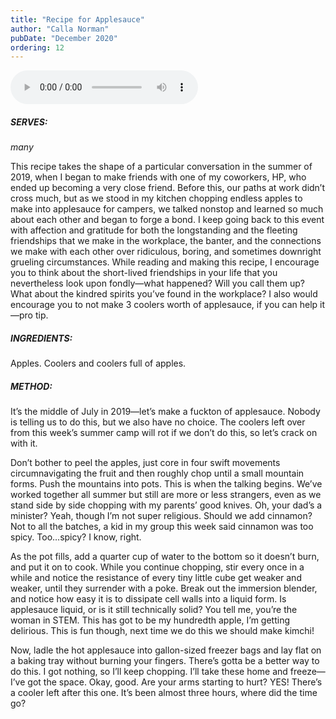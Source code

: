 ```yaml
---
title: "Recipe for Applesauce"
author: "Calla Norman"
pubDate: "December 2020"
ordering: 12
---
```


<audio controls src="/assets/zine/z3/Applesauce.m4a">
<a href="/assets/zine/z3/Applesauce.m4a">Download audio</a>
</audio>

##### SERVES:

_many_

This recipe takes the shape of a particular conversation in the summer of 2019, when I began to make friends with one of my coworkers, HP, who ended up becoming a very close friend. Before this, our paths at work didn’t cross much, but as we stood in my kitchen chopping endless apples to make into applesauce for campers, we talked nonstop and learned so much about each other and began to forge a bond. I keep going back to this event with affection and gratitude for both the longstanding and the fleeting friendships that we make in the workplace, the banter, and the connections we make with each other over ridiculous, boring, and sometimes downright grueling circumstances. While reading and making this recipe, I encourage you to think about the short-lived friendships in your life that you nevertheless look upon fondly—what happened? Will you call them up? What about the kindred spirits you’ve found in the workplace? I also would encourage you to not make 3 coolers worth of applesauce, if you can help it—pro tip.

##### INGREDIENTS:

Apples. Coolers and coolers full of apples.

##### METHOD:

It’s the middle of July in 2019—let’s make a fuckton of applesauce. Nobody is telling us to do this, but we also have no choice. The coolers left over from this week’s summer camp will rot if we don’t do this, so let’s crack on with it.

Don’t bother to peel the apples, just core in four swift movements circumnavigating the fruit and then roughly chop until a small mountain forms. Push the mountains into pots. This is when the talking begins. We’ve worked together all summer but still are more or less strangers, even as we stand side by side chopping with my parents’ good knives. Oh, your dad’s a minister? Yeah, though I’m not super religious. Should we add cinnamon? Not to all the batches, a kid in my group this week said cinnamon was too spicy. Too…spicy? I know, right.

As the pot fills, add a quarter cup of water to the bottom so it doesn’t burn, and put it on to cook. While you continue chopping, stir every once in a while and notice the resistance of every tiny little cube get weaker and weaker, until they surrender with a poke. Break out the immersion blender, and notice how easy it is to dissipate cell walls into a liquid form. Is applesauce liquid, or is it still technically solid? You tell me, you’re the woman in STEM. This has got to be my hundredth apple, I’m getting delirious. This is fun though, next time we do this we should make kimchi!

Now, ladle the hot applesauce into gallon-sized freezer bags and lay flat on a baking tray without burning your fingers. There’s gotta be a better way to do this. I got nothing, so I’ll keep chopping. I’ll take these home and freeze—I’ve got the space. Okay, good. Are your arms starting to hurt? YES! There’s a cooler left after this one. It’s been almost three hours, where did the time go?
